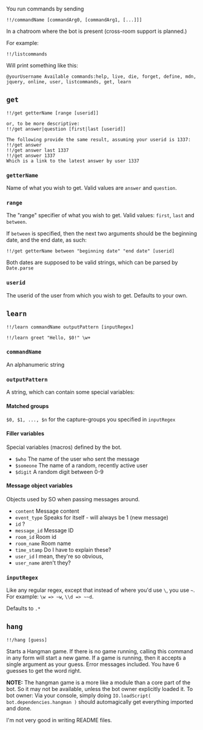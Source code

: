 You run commands by sending

    !!/commandName [commandArg0, [commandArg1, [...]]]
In a chatroom where the bot is present (cross-room support is planned.)

For example:

    !!/listcommands
Will print something like this:

    @yourUsername Available commands:help, live, die, forget, define, mdn, jquery, online, user, listcommands, get, learn

## `get`

    !!/get getterName [range [userid]]

    or, to be more descriptive:
    !!/get answer|question [first|last [userid]]

    The following provide the same result, assuming your userid is 1337:
    !!/get answer
    !!/get answer last 1337
    !!/get answer 1337
    Which is a link to the latest answer by user 1337

### `getterName`
Name of what you wish to get. Valid values are `answer` and `question`.

### `range`
The "range" specifier of what you wish to get. Valid values: `first`, `last` and `between`.

If `between` is specified, then the next two arguments should be the beginning date, and the end date, as such:

    !!/get getterName between "beginning date" "end date" [userid]
Both dates are supposed to be valid strings, which can be parsed by `Date.parse`

### `userid`
The userid of the user from which you wish to get. Defaults to your own.

## `learn`

	!!/learn commandName outputPattern [inputRegex]

	!!/learn greet "Hello, $0!" \w+

### `commandName`
An alphanumeric string

### `outputPattern`
A string, which can contain some special variables:

#### Matched groups
`$0, $1, ..., $n` for the capture-groups you specified in `inputRegex`

#### Filler variables
Special variables (macros) defined by the bot.

* `$who` The name of the user who sent the message
* `$someone` The name of a random, recently active user
* `$digit` A random digit between 0-9

#### Message object variables
Objects used by SO when passing messages around.

* `content` Message content
* `event_type` Speaks for itself - will always be 1 (new message)
* `id` ?
* `message_id` Message ID
* `room_id` Room id
* `room_name` Room name
* `time_stamp` Do I have to explain these?
* `user_id` I mean, they're so obvious,
* `user_name` aren't they?

### `inputRegex`
Like any regular regex, except that instead of where you'd use `\`, you use `~`.
For example: `\w => ~w`, `\\d => ~~d`.

Defaults to `.*`

## `hang`

    !!/hang [guess]

Starts a Hangman game. If there is no game running, calling this command in any form will start a new game. If a game is running, then it accepts a single argument as your guess. Error messages included.
You have 6 guesses to get the word right.

**NOTE:** The hangman game is a more like a module than a core part of the bot. So it may not be available, unless the bot owner explicitly loaded it.
To bot owner: Via your console, simply doing `IO.loadScript( bot.dependencies.hangman )` should automagically get everything imported and done.

I'm not very good in writing README files.
